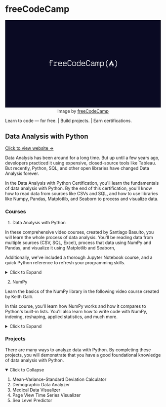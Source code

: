 # freeCodeCamp

<p align="center">
  <img src="fcc_logo.png" width="1024" height="auto">
  <br>
  Image by <a href="https://www.freecodecamp.org/">freeCodeCamp</a>
</p>

Learn to code — for free. | Build projects. | Earn certifications.

## Data Analysis with Python

[Click to view website →](https://www.freecodecamp.org/learn/data-analysis-with-python/)

Data Analysis has been around for a long time. But up until a few years ago, developers practiced it using expensive, closed-source tools like Tableau. But recently, Python, SQL, and other open libraries have changed Data Analysis forever.

In the Data Analysis with Python Certification, you'll learn the fundamentals of data analysis with Python. By the end of this certification, you'll know how to read data from sources like CSVs and SQL, and how to use libraries like Numpy, Pandas, Matplotlib, and Seaborn to process and visualize data.

### Courses

1. Data Analysis with Python

In these comprehensive video courses, created by Santiago Basulto, you will learn the whole process of data analysis. You'll be reading data from multiple sources (CSV, SQL, Excel), process that data using NumPy and Pandas, and visualize it using Matplotlib and Seaborn,

Additionally, we've included a thorough Jupyter Notebook course, and a quick Python reference to refresh your programming skills.

<details>
<summary>Click to Expand</summary>

- Introduction to Data Analysis
- Data Analysis Example A
- Data Analysis Example B
- How to use Jupyter Notebooks Intro
- Jupyter Notebooks Cells
- Jupyter Notebooks Importing and Exporting Data
- Numpy Introduction A
- Numpy Introduction B
- Numpy Arrays
- Numpy Operations
- Numpy Boolean Arrays
- Numpy Algebra and Size
- Pandas Introduction
- Pandas Indexing and Conditional Selection
- Pandas DataFrames
- Pandas Conditional Selection and Modifying DataFrames
- Pandas Creating Columns
- Data Cleaning Introduction
- Data Cleaning with DataFrames
- Data Cleaning Duplicates
- Data Cleaning and Visualizations
- Reading Data Introduction
- Reading Data CSV and TXT
- Reading Data from Databases
- Parsing HTML and Saving Data
- Python Introduction
- Python Functions and Collections
- Python Iteration and Modules

</details>

2. NumPy

Learn the basics of the NumPy library in the following video course created by Keith Galli.

In this course, you'll learn how NumPy works and how it compares to Python's built-in lists. You'll also learn how to write code with NumPy, indexing, reshaping, applied statistics, and much more.

<details>
<summary>Click to Expand</summary>

- What is NumPy
- Basics of Numpy
- Accessing and Changing Elements, Rows, Columns
- Initializing Different Arrays
- Initialize Array Problem
- Copying Arrays Warning
- Mathematics
- Reorganizing Arrays
- Loading Data and Advanced Indexing

</details>

### Projects

There are many ways to analyze data with Python. By completing these projects, you will demonstrate that you have a good foundational knowledge of data analysis with Python.

<details open>
<summary>Click to Collapse</summary>

1. Mean-Variance-Standard Deviation Calculator
2. Demographic Data Analyzer
3. Medical Data Visualizer
4. Page View Time Series Visualizer
5. Sea Level Predictor

</details>
